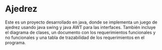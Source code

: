 # Ajedrez
Este es un proyecto desarrollado en java, donde se implementa un juego de ajedrez usando java swing y java AWT para las interfaces.
También incluye el diagrama de clases, un documento con los requerimientos funcionales y no funcionales y una tabla de trazabilidad
de los requerimientos en el programa.
